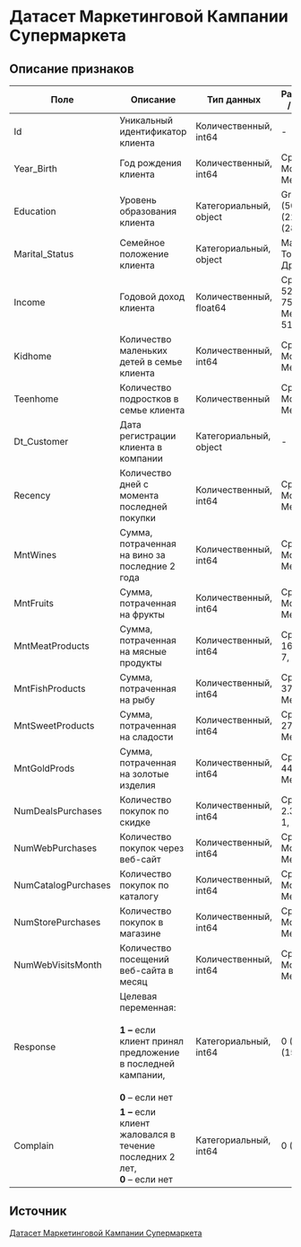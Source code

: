 # Датасет Маркетинговой Кампании Супермаркета

## Описание признаков

| Поле            | Описание                                                                                                                                                                                            | Тип данных          | Распределение / Статистика             |
| ------------------- | ----------------------------------------------------------------------------------------------------------------------------------------------------------------------------------------------------------- | ---------------------------- | ------------------------------------------------------------- |
| Id                  | Уникальный идентификатор клиента                                                                                                                                              | Количественный, int64 | -                                                             |
| Year\_Birth         | Год рождения клиента                                                                                                                                                                      | Количественный, int64 | Среднее: 1968, Мода: 1976, Медиана: 1970    |
| Education           | Уровень образования клиента                                                                                                                                                        | Категориальный, object | Graduation (50%), PhD (22%), Другие (28%)               |
| Marital\_Status     | Семейное положение клиента                                                                                                                                                          | Категориальный, object | Married (39%), Together (26%), Другие (36%)             |
| Income              | Годовой доход клиента                                                                                                                                                                    | Количественный, float64 | Среднее: 52247, Мода: 75000, Медиана: 51381 |
| Kidhome             | Количество маленьких детей в семье клиента                                                                                                                             | Количественный, int64 | Среднее: 0.44, Мода: 0, Медиана: 0          |
| Teenhome            | Количество подростков в семье клиента                                                                                                                                      | Количественный | Среднее: 0.5, Мода: 0, Медиана: 0           |
| Dt\_Customer        | Дата регистрации клиента в компании                                                                                                                                          | Категориальный, object  | -                                                             |
| Recency             | Количество дней с момента последней покупки                                                                                                                           | Количественный, int64 | Среднее: 49, Мода: 56, Медиана: 49          |
| MntWines            | Сумма, потраченная на вино за последние 2 года                                                                                                                         | Количественный, int64 | Среднее: 303, Мода: 2, Медиана: 173.5       |
| MntFruits           | Сумма, потраченная на фрукты                                                                                                                                                        | Количественный, int64 | Среднее: 26, Мода: 0, Медиана: 8            |
| MntMeatProducts     | Сумма, потраченная на мясные продукты                                                                                                                                       | Количественный, int64 | Среднее: 166.95, Мода: 7, Медиана: 67       |
| MntFishProducts     | Сумма, потраченная на рыбу                                                                                                                                                            | Количественный, int64 | Среднее: 37.52, Мода: 0, Медиана: 12        |
| MntSweetProducts    | Сумма, потраченная на сладости                                                                                                                                                    | Количественный, int64 | Среднее: 27.06, Мода: 0, Медиана: 8         |
| MntGoldProds        | Сумма, потраченная на золотые изделия                                                                                                                                       | Количественный, int64 | Среднее: 44.02, Мода: 1, Медиана: 24        |
| NumDealsPurchases   | Количество покупок по скидке                                                                                                                                                       | Количественный, int64 | Среднее: 2.325, Мода: 1, Медиана: 2        |
| NumWebPurchases     | Количество покупок через веб-сайт                                                                                                                                              | Количественный, int64 | Среднее: 4.08, Мода: 2, Медиана: 4          |
| NumCatalogPurchases | Количество покупок по каталогу                                                                                                                                                   | Количественный, int64 | Среднее: 2.66, Мода: 0, Медиана: 2          |
| NumStorePurchases   | Количество покупок в магазине                                                                                                                                                     | Количественный, int64 | Среднее: 5.7, Мода: 3, Медиана: 5           |
| NumWebVisitsMonth   | Количество посещений веб-сайта в месяц                                                                                                                                     | Количественный, int64 | Среднее: 5.3, Мода: 7, Медиана: 6           |
| Response  | Целевая переменная:<br /><br />**1 –** если клиент принял предложение в последней кампании,<br /><br />**0** – если нет | Категориальный, int64 | 0 (85%), 1 (15%)                                              |
| Complain  | **1 –** если клиент жаловался в течение последних 2 лет,<br /> **0** – если нет                                                                | Категориальный, int64   | 0 (99%), 1 (1%)                                               |

## Источник

[Датасет Маркетинговой Кампании Супермаркета](https://www.kaggle.com/datasets/ahsan81/superstore-marketing-campaign-dataset)
